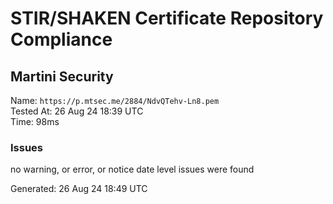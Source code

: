 # STIR/SHAKEN Certificate Repository Compliance

## Martini Security

Name: `https://p.mtsec.me/2884/NdvQTehv-Ln8.pem`\
Tested At: 26 Aug 24 18:39 UTC\
Time: 98ms

### Issues

no warning, or error, or notice date level issues were found

Generated: 26 Aug 24 18:49 UTC